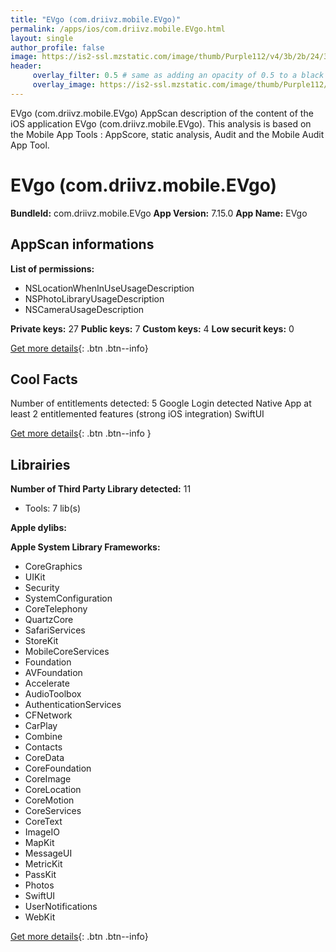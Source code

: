 ```yaml
---
title: "EVgo (com.driivz.mobile.EVgo)"
permalink: /apps/ios/com.driivz.mobile.EVgo.html
layout: single
author_profile: false
image: https://is2-ssl.mzstatic.com/image/thumb/Purple112/v4/3b/2b/24/3b2b2402-8855-d9ad-ef7a-bbd205cb754c/AppIcon-0-1x_U007emarketing-0-5-0-85-220.png/512x512bb.jpg
header: 
     overlay_filter: 0.5 # same as adding an opacity of 0.5 to a black background
     overlay_image: https://is2-ssl.mzstatic.com/image/thumb/Purple112/v4/3b/2b/24/3b2b2402-8855-d9ad-ef7a-bbd205cb754c/AppIcon-0-1x_U007emarketing-0-5-0-85-220.png/512x512bb.jpg
---
```

EVgo (com.driivz.mobile.EVgo) AppScan description of the content of the iOS application EVgo (com.driivz.mobile.EVgo). This analysis is based on the Mobile App Tools : AppScore, static analysis, Audit and the Mobile Audit App Tool.

# EVgo (com.driivz.mobile.EVgo)

**BundleId:** com.driivz.mobile.EVgo
**App Version:** 7.15.0
**App Name:** EVgo


## AppScan informations 

**List of permissions:** 
- NSLocationWhenInUseUsageDescription
- NSPhotoLibraryUsageDescription
- NSCameraUsageDescription
  
  
**Private keys:** 27
**Public keys:** 7
**Custom keys:** 4
**Low securit keys:** 0
  
[Get more details](/pricing.html){: .btn .btn--info}

## Cool Facts

Number of entitlements detected: 5
Google Login detected
Native App
at least 2 entitlemented features (strong iOS integration)
SwiftUI
  
[Get more details](/pricing.html){: .btn .btn--info }

## Librairies 
**Number of Third Party Library detected:** 11
- Tools: 7 lib(s)


**Apple dylibs:**


**Apple System Library Frameworks:**
- CoreGraphics
- UIKit
- Security
- SystemConfiguration
- CoreTelephony
- QuartzCore
- SafariServices
- StoreKit
- MobileCoreServices
- Foundation
- AVFoundation
- Accelerate
- AudioToolbox
- AuthenticationServices
- CFNetwork
- CarPlay
- Combine
- Contacts
- CoreData
- CoreFoundation
- CoreImage
- CoreLocation
- CoreMotion
- CoreServices
- CoreText
- ImageIO
- MapKit
- MessageUI
- MetricKit
- PassKit
- Photos
- SwiftUI
- UserNotifications
- WebKit


  
[Get more details](/pricing.html){: .btn .btn--info}

